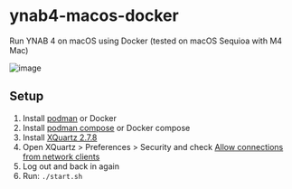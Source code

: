 # ynab4-macos-docker

Run YNAB 4 on macOS using Docker (tested on macOS Sequioa with M4 Mac)

![image](https://user-images.githubusercontent.com/759811/59936841-99adb400-9416-11e9-8fb7-bbb2d06547e3.png)

## Setup

1. Install [podman](https://podman.io/) or Docker
1. Install [podman compose](https://github.com/containers/podman-compose) or Docker compose
1. Install [XQuartz 2.7.8](https://www.xquartz.org/releases/XQuartz-2.7.8.html)
1. Open XQuartz > Preferences > Security and check [Allow connections from network clients](https://user-images.githubusercontent.com/759811/59886353-3a06c880-9384-11e9-8453-345a0365dce3.png)
1. Log out and back in again
1. Run: `./start.sh` 
